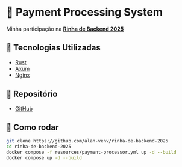 # 🦀 Payment Processing System

Minha participação na [**Rinha de Backend 2025**](https://github.com/zanfranceschi/rinha-de-backend-2025)

## 🔨 Tecnologias Utilizadas

- [Rust](https://www.rust-lang.org/)
- [Axum](https://github.com/tokio-rs/axum)
- [Nginx](https://nginx.org/)

## 🚚 Repositório
- [GitHub](https://github.com/alan-venv/rinha-de-backend-2025)

## 🚀 Como rodar

```bash
git clone https://github.com/alan-venv/rinha-de-backend-2025
cd rinha-de-backend-2025
docker compose -f resources/payment-processor.yml up -d --build
docker compose up -d --build
```
